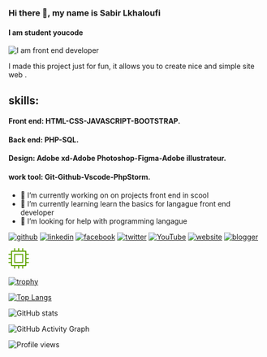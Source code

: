 ### Hi there 👋, my name is Sabir Lkhaloufi
#### I am student youcode
![I am front end developer](https://github.com/sabirlkhaloufi/sabirlkhaloufi/blob/main/sabir.png)

I made this project just for fun, it allows you to create nice and simple site web .

## skills:
  #### Front end: HTML-CSS-JAVASCRIPT-BOOTSTRAP.
  #### Back end: PHP-SQL.
  #### Design: Adobe xd-Adobe Photoshop-Figma-Adobe illustrateur.
  #### work tool: Git-Github-Vscode-PhpStorm.
  

- 🔭 I’m currently working on on projects front end in scool 
- 🌱 I’m currently learning learn the basics for langague  front end developer  
- 🤔 I’m looking for help with programming langague 


[<img src='https://cdn.jsdelivr.net/npm/simple-icons@3.0.1/icons/github.svg' alt='github' height='40'>](https://github.com/sabirlkhaloufi)  [<img src='https://cdn.jsdelivr.net/npm/simple-icons@3.0.1/icons/linkedin.svg' alt='linkedin' height='40'>](https://www.linkedin.com/in/sabirlkhaloufi/)  [<img src='https://cdn.jsdelivr.net/npm/simple-icons@3.0.1/icons/facebook.svg' alt='facebook' height='40'>](https://www.facebook.com/sabirlkhaloufi)  [<img src='https://cdn.jsdelivr.net/npm/simple-icons@3.0.1/icons/twitter.svg' alt='twitter' height='40'>](https://twitter.com/sabirlkhaloufi)  [<img src='https://cdn.jsdelivr.net/npm/simple-icons@3.0.1/icons/youtube.svg' alt='YouTube' height='40'>](https://www.youtube.com/channel/sabirkhaloufi)  [<img src='https://cdn.jsdelivr.net/npm/simple-icons@3.0.1/icons/icloud.svg' alt='website' height='40'>](https://www.mohtariftech.com/)  [<img src='https://cdn.jsdelivr.net/npm/simple-icons@3.0.1/icons/blogger.svg' alt='blogger' height='40'>](https://www.mohtariftech.com/)  

<a href='https://docs.github.com/en/developers'><img src='https://raw.githubusercontent.com/acervenky/animated-github-badges/master/assets/devbadge.gif' width='40' height='40'></a> 

[![trophy](https://github-profile-trophy.vercel.app/?username=sabirlkhaloufi)](https://github.com/ryo-ma/github-profile-trophy)

[![Top Langs](https://github-readme-stats.vercel.app/api/top-langs/?username=sabirlkhaloufi)](https://github.com/anuraghazra/github-readme-stats)

![GitHub stats](https://github-readme-stats.vercel.app/api?username=sabirlkhaloufi&show_icons=true&count_private=true)  

![GitHub Activity Graph](https://activity-graph.herokuapp.com/graph?username=sabirlkhaloufi)  

![Profile views](https://gpvc.arturio.dev/sabirlkhaloufi)  






